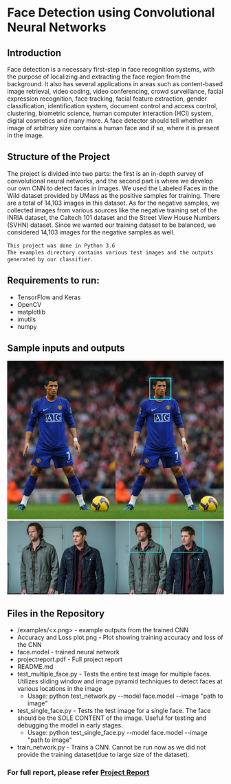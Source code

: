 # Face Detection using Convolutional Neural Networks

## Introduction
Face detection is a necessary first-step in face recognition systems, with the purpose of localizing and extracting the face region from the background. It also has several applications in areas such as content-based image retrieval, video coding, video conferencing, crowd surveillance, facial expression recognition, face tracking, facial feature extraction, gender classification, identification system, document control and access control, clustering, biometric science, human computer interaction (HCI) system, digital cosmetics and many more. A face detector should tell whether an image of arbitrary size contains a human face and if so, where it is present in the image.

## Structure of the Project
The project is divided into two parts: the first is an in-depth survey of convolutional neural networks, and the second part is where we develop our own CNN to detect faces in images.
We used the Labeled Faces in the Wild dataset provided by UMass as the positive samples for training. There are a total of 14,103 images in this dataset. As for the negative samples, we collected images from various sources like the negative training set of the INRIA dataset, the Caltech 101 dataset and the Street View House Numbers (SVHN) dataset. Since we wanted our training dataset to be balanced, we considered 14,103 images for the negative samples as well.

    This project was done in Python 3.6
    The examples directory contains various test images and the outputs generated by our classifier.

## Requirements to run:
- TensorFlow and Keras
- OpenCV
- matplotlib
- imutils
- numpy

## Sample inputs and outputs
![Example 1](https://github.com/csaiprashant/face_detection_cnn/blob/master/examples/a.png)
![Example 2](https://github.com/csaiprashant/face_detection_cnn/blob/master/examples/d.png)

## Files in the Repository
- /examples/<x.png> - example outputs from the trained CNN
- Accuracy and Loss plot.png - Plot showing training accuracy and loss of the CNN
- face.model - trained neural network
- projectreport.pdf - Full project report
- README.md
- test_multiple_face.py - Tests the entire test image for multiple faces. Utilizes sliding window and image pyramid techniques to detect faces at various locations in the image
    - Usage: python test_network.py --model face.model --image "path to image"
- test_single_face.py - Tests the test image for a single face. The face should be the SOLE CONTENT of the image. Useful for testing and debugging the model in early stages.
    - Usage: python test_single_face.py --model face.model --image "path to image"
- train_network.py - Trains a CNN. Cannot be run now as we did not provide the training dataset(due to large size of the dataset).

### For full report, please refer [Project Report](https://github.com/csaiprashant/academic_projects/blob/master/Robust%20Face%20Detection%20Using%20a%20Convolutional%20Neural%20Network/projectreport.pdf)
